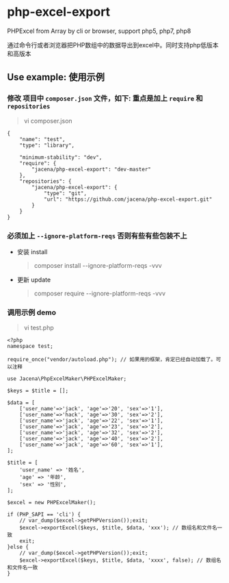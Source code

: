 # php-excel-export
PHPExcel from Array by cli or browser, support php5, php7, php8

通过命令行或者浏览器把PHP数组中的数据导出到excel中。同时支持php低版本和高版本

## Use example: 使用示例

### 修改 项目中 `composer.json` 文件，如下: 重点是加上 `require` 和 `repositories`
> vi composer.json
> 
```
{
    "name": "test",
    "type": "library",
    
    "minimum-stability": "dev",
    "require": {
        "jacena/php-excel-export": "dev-master"
    },
    "repositories": {
        "jacena/php-excel-export": {
            "type": "git",
            "url": "https://github.com/jacena/php-excel-export.git"
        }
    }
}
```

### 必须加上  `--ignore-platform-reqs` 否则有些有些包装不上
- 安装 install 
    > composer install --ignore-platform-reqs -vvv
- 更新 update
    > composer require --ignore-platform-reqs -vvv

### 调用示例 demo

> vi test.php

> 
```
<?php
namespace test;

require_once("vendor/autoload.php"); // 如果用的框架，肯定已经自动加载了。可以注释

use Jacena\PhpExcelMaker\PHPExcelMaker;

$keys = $title = [];

$data = [
    ['user_name'=>'jack', 'age'=>'20', 'sex'=>'1'],
    ['user_name'=>'hack', 'age'=>'30', 'sex'=>'2'],
    ['user_name'=>'jack', 'age'=>'22', 'sex'=>'1'],
    ['user_name'=>'jack', 'age'=>'23', 'sex'=>'2'],
    ['user_name'=>'jack', 'age'=>'32', 'sex'=>'2'],
    ['user_name'=>'jack', 'age'=>'40', 'sex'=>'2'],
    ['user_name'=>'jack', 'age'=>'60', 'sex'=>'1'],
];

$title = [
    'user_name' => '姓名',
    'age' => '年龄',
    'sex' => '性别',
];

$excel = new PHPExcelMaker();

if (PHP_SAPI == 'cli') {
    // var_dump($excel->getPHPVersion());exit;
    $excel->exportExcel($keys, $title, $data, 'xxx'); // 数组名和文件名一致
    exit;
}else {
    // var_dump($excel->getPHPVersion());exit;
    $excel->exportExcel($keys, $title, $data, 'xxxx', false); // 数组名和文件名一致
}

```



